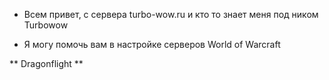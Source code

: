 <p>

 -  Всем привет, c сервера turbo-wow.ru и кто то знает меня под ником Turbowow

 -  Я могу помочь вам в настройке серверов World of Warcraft
 
** Dragonflight ** 
